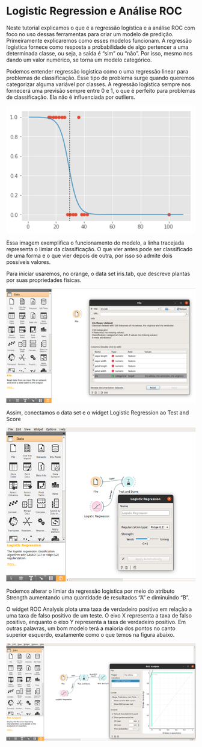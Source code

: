 # Logistic Regression e Análise ROC

Neste tutorial explicamos o que é a regressão logística e a análise ROC com foco no uso dessas ferramentas para criar um modelo de predição.
Primeiramente explicaremos como esses modelos funcionam.
A regressão logística fornece como resposta a probabilidade de algo pertencer a uma determinada classe, ou seja, a saída é “sim” ou “não”. Por isso, mesmo nos dando um valor numérico, se torna um modelo categórico.

Podemos entender regressão logística como o uma regressão linear para problemas de classificação. Esse tipo de problema surge quando queremos categorizar alguma variável por classes. A regressão logística sempre nos fornecerá uma previsão sempre entre 0 e 1, o que é perfeito para problemas de classificação. Ela não é influenciada por outliers.

<img src="imgs/regre.png" width="600">

Essa imagem exemplifica o funcionamento do modelo, a linha tracejada representa o limiar da classificação. O que vier antes pode ser classificado de uma forma e o que vier depois de outra, por isso só admite dois possíveis valores.


Para iniciar usaremos, no orange, o data set iris.tab, que descreve plantas por suas propriedades físicas.

<img src="imgs/file.png" width="600">

Assim, conectamos o data set e o widget Logistic Regression ao Test and Score

<img src="imgs/semif.png" width="600">

Podemos alterar o limiar da regressão logística por meio do atributo Strength aumentando uma quantidade de resultados “A” e diminuindo “B”.

O widget ROC Analysis plota uma taxa de verdadeiro positivo em relação a uma taxa de falso positivo de um teste. O eixo X representa a taxa de falso positivo, enquanto o eixo Y representa a taxa de verdadeiro positivo. Em outras palavras, um bom modelo terá a maioria dos pontos no canto superior esquerdo, exatamente como o que temos na figura abaixo.

<img src="imgs/final.png" width="600">

